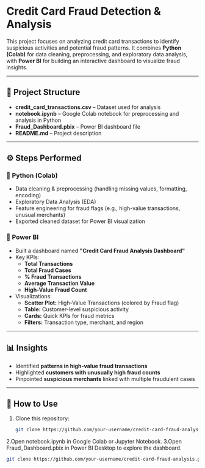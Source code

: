 # Credit Card Fraud Detection & Analysis

This project focuses on analyzing credit card transactions to identify suspicious activities and potential fraud patterns. It combines **Python (Colab)** for data cleaning, preprocessing, and exploratory data analysis, with **Power BI** for building an interactive dashboard to visualize fraud insights.

---

## 📂 Project Structure

- **credit_card_transactions.csv** – Dataset used for analysis  
- **notebook.ipynb** – Google Colab notebook for preprocessing and analysis in Python  
- **Fraud_Dashboard.pbix** – Power BI dashboard file  
- **README.md** – Project description  

---

## ⚙️ Steps Performed

### 🔹 Python (Colab)
- Data cleaning & preprocessing (handling missing values, formatting, encoding)  
- Exploratory Data Analysis (EDA)  
- Feature engineering for fraud flags (e.g., high-value transactions, unusual merchants)  
- Exported cleaned dataset for Power BI visualization  

### 🔹 Power BI
- Built a dashboard named **"Credit Card Fraud Analysis Dashboard"**  
- Key KPIs:
  - **Total Transactions**
  - **Total Fraud Cases**
  - **% Fraud Transactions**
  - **Average Transaction Value**
  - **High-Value Fraud Count**
- Visualizations:
  - **Scatter Plot:** High-Value Transactions (colored by Fraud flag)  
  - **Table:** Customer-level suspicious activity  
  - **Cards:** Quick KPIs for fraud metrics  
  - **Filters:** Transaction type, merchant, and region  

---

## 📊 Insights
- Identified **patterns in high-value fraud transactions**  
- Highlighted **customers with unusually high fraud counts**  
- Pinpointed **suspicious merchants** linked with multiple fraudulent cases  

---

## 🚀 How to Use
1. Clone this repository:
   ```bash
   git clone https://github.com/your-username/credit-card-fraud-analysis.git
2.Open notebook.ipynb in Google Colab or Jupyter Notebook.
3.Open Fraud_Dashboard.pbix in Power BI Desktop to explore the dashboard.
   ```bash
   git clone https://github.com/your-username/credit-card-fraud-analysis.git
